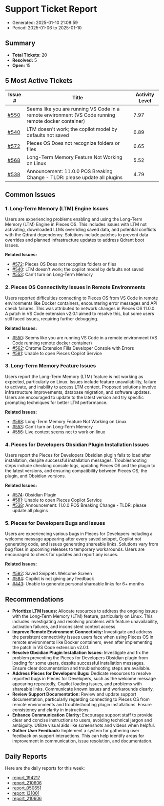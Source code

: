 # Support Ticket Report
- Generated: 2025-01-10 21:08:59
- Period: 2025-01-06 to 2025-01-10

## Summary
- **Total Tickets:** 20
- **Resolved:** 5
- **Open:** 15

## 5 Most Active Tickets
| Issue # | Title | Activity Level |
|---------|-------|----------------|
| [#550](https://github.com/pieces-app/support/issues/550) | Seems like you are running VS Code in a remote environment (VS Code running remote docker container) | 7.97 |
| [#540](https://github.com/pieces-app/support/issues/540) | LTM doesn't work; the copilot model by defaults not saved | 6.89 |
| [#572](https://github.com/pieces-app/support/issues/572) | Pieces OS Does not recognize folders or files | 6.65 |
| [#568](https://github.com/pieces-app/support/issues/568) | Long-Term Memory Feature Not Working on Linux | 5.52 |
| [#538](https://github.com/pieces-app/support/issues/538) | Announcement: 11.0.0 POS Breaking Change - TLDR: please update all plugins | 4.79 |

## Common Issues
### 1. Long-Term Memory (LTM) Engine Issues
Users are experiencing problems enabling and using the Long-Term Memory (LTM) Engine in Pieces OS. This includes issues with LTM not activating, downloaded LLMs overriding saved data, and potential conflicts with the Qdrant dependency. Solutions include patches to prevent data overrides and planned infrastructure updates to address Qdrant boot issues.

**Related Issues:**
- [#572](https://github.com/pieces-app/support/issues/572): Pieces OS Does not recognize folders or files
- [#540](https://github.com/pieces-app/support/issues/540): LTM doesn't work; the copilot model by defaults not saved
- [#553](https://github.com/pieces-app/support/issues/553): Can't turn on Long-Term Memory

### 2. Pieces OS Connectivity Issues in Remote Environments
Users reported difficulties connecting to Pieces OS from VS Code in remote environments like Docker containers, encountering error messages and API check failures. This was attributed to network changes in Pieces OS 11.0.0. A patch in VS Code extension v2.0.1 aimed to resolve this, but some users still faced issues, requiring further debugging.

**Related Issues:**
- [#550](https://github.com/pieces-app/support/issues/550): Seems like you are running VS Code in a remote environment (VS Code running remote docker container)
- [#562](https://github.com/pieces-app/support/issues/562): Chrome Extension Fills Developer Console with Errors
- [#581](https://github.com/pieces-app/support/issues/581): Unable to open Pieces Copilot Service

### 3. Long-Term Memory Feature Issues
Users report the Long-Term Memory (LTM) feature is not working as expected, particularly on Linux. Issues include feature unavailability, failure to activate, and inability to access LTM context. Proposed solutions involve infrastructure improvements, database migration, and software updates. Users are encouraged to update to the latest version and try specific prompting techniques for better LTM performance.

**Related Issues:**
- [#568](https://github.com/pieces-app/support/issues/568): Long-Term Memory Feature Not Working on Linux
- [#553](https://github.com/pieces-app/support/issues/553): Can't turn on Long-Term Memory
- [#556](https://github.com/pieces-app/support/issues/556): Live context seems not to work on linux

### 4. Pieces for Developers Obsidian Plugin Installation Issues
Users report the Pieces for Developers Obsidian plugin fails to load after installation, despite successful installation messages.  Troubleshooting steps include checking console logs, updating Pieces OS and the plugin to the latest versions, and ensuring compatibility between Pieces OS, the plugin, and Obsidian versions. 

**Related Issues:**
- [#574](https://github.com/pieces-app/support/issues/574): Obsidian Plugin
- [#581](https://github.com/pieces-app/support/issues/581): Unable to open Pieces Copilot Service
- [#538](https://github.com/pieces-app/support/issues/538): Announcement: 11.0.0 POS Breaking Change - TLDR: please update all plugins

### 5. Pieces for Developers Bugs and Issues
Users are experiencing various bugs in Pieces for Developers including a welcome message appearing after every saved snippet, Copilot not generating code, and issues generating shareable links. Solutions vary from bug fixes in upcoming releases to temporary workarounds. Users are encouraged to check for updates and report any issues.

**Related Issues:**
- [#582](https://github.com/pieces-app/support/issues/582): Saved Snippets Welcome Screen
- [#584](https://github.com/pieces-app/support/issues/584): Copilot is not giving any feedback
- [#443](https://github.com/pieces-app/support/issues/443): Unable to generate personal shareable links for 6+ months


## Recommendations
- **Prioritize LTM Issues:** Allocate resources to address the ongoing issues with the Long-Term Memory (LTM) feature, particularly on Linux. This includes investigating and resolving problems with feature unavailability, activation failures, and inconsistent context access.
- **Improve Remote Environment Connectivity:** Investigate and address the persistent connectivity issues users face when using Pieces OS in remote environments like Docker containers, even after implementing the patch in VS Code extension v2.0.1.
- **Resolve Obsidian Plugin Installation Issues:** Investigate and fix the problem preventing the Pieces for Developers Obsidian plugin from loading for some users, despite successful installation messages. Ensure clear documentation and troubleshooting steps are available.
- **Address Pieces for Developers Bugs:** Dedicate resources to resolve reported bugs in Pieces for Developers, such as the welcome message appearing repeatedly, Copilot loading issues, and problems with shareable links. Communicate known issues and workarounds clearly.
- **Review Support Documentation:** Review and update support documentation, particularly regarding connecting to Pieces OS from remote environments and troubleshooting plugin installations. Ensure consistency and clarity in instructions.
- **Enhance Communication Clarity:** Encourage support staff to provide clear and concise instructions to users, avoiding technical jargon and ambiguity. Utilize visual aids like screenshots and videos when helpful.
- **Gather User Feedback:** Implement a system for gathering user feedback on support interactions. This can help identify areas for improvement in communication, issue resolution, and documentation.

## Daily Reports
Here are the daily reports for this week:

- [report_194217](daily/2025-01-09/report_194217.md)
- [report_210606](daily/2025-01-09/report_210606.md)
- [report_050651](daily/2025-01-10/report_050651.md)
- [report_131001](daily/2025-01-10/report_131001.md)
- [report_210606](daily/2025-01-10/report_210606.md)

